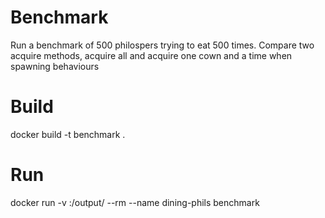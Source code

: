 # Benchmark
Run a benchmark of 500 philospers trying to eat 500 times.
Compare two acquire methods, acquire all and acquire one cown and a time when spawning behaviours

# Build
docker build -t benchmark .

# Run
docker run -v <path>:/output/ --rm --name dining-phils benchmark
